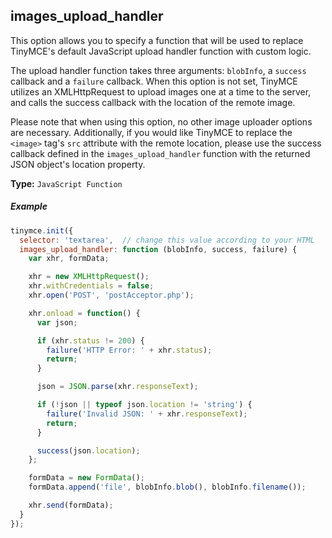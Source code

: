 ## images_upload_handler

This option allows you to specify a function that will be used to replace TinyMCE's default JavaScript upload handler function with custom logic.

The upload handler function takes three arguments: `blobInfo`, a `success` callback and a `failure` callback. When this option is not set, TinyMCE utilizes an XMLHttpRequest to upload images one at a time to the server, and calls the success callback with the location of the remote image.

Please note that when using this option, no other image uploader options are necessary. Additionally, if you would like TinyMCE to replace the `<image>` tag's `src` attribute with the remote location, please use the success callback defined in the `images_upload_handler` function with the returned JSON object's location property.

**Type:** `JavaScript Function`

##### Example

```js
tinymce.init({
  selector: 'textarea',  // change this value according to your HTML
  images_upload_handler: function (blobInfo, success, failure) {
    var xhr, formData;

    xhr = new XMLHttpRequest();
    xhr.withCredentials = false;
    xhr.open('POST', 'postAcceptor.php');

    xhr.onload = function() {
      var json;

      if (xhr.status != 200) {
        failure('HTTP Error: ' + xhr.status);
        return;
      }

      json = JSON.parse(xhr.responseText);

      if (!json || typeof json.location != 'string') {
        failure('Invalid JSON: ' + xhr.responseText);
        return;
      }

      success(json.location);
    };

    formData = new FormData();
    formData.append('file', blobInfo.blob(), blobInfo.filename());

    xhr.send(formData);
  }
});
```
